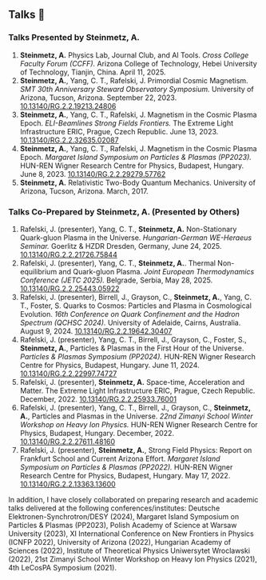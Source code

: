 ## Talks 🦜

### Talks Presented by Steinmetz, A.

1. **Steinmetz, A.** Physics Lab, Journal Club, and AI Tools.  *Cross College Faculty Forum (CCFF).* Arizona College of Technology, Hebei University of Technology, Tianjin, China. April 11, 2025.
2. **Steinmetz, A.**, Yang, C. T., Rafelski, J. Primordial Cosmic Magnetism.  *SMT 30th Anniversary Steward Observatory Symposium.* University of Arizona, Tucson, Arizona. September 22, 2023. [10.13140/RG.2.2.19213.24806](http://dx.doi.org/10.13140/RG.2.2.19213.24806)
3. **Steinmetz, A.**, Yang, C. T., Rafelski, J. Magnetism in the Cosmic Plasma Epoch.  *ELI-Beamlines Strong Fields Frontiers.* The Extreme Light Infrastructure ERIC, Prague, Czech Republic. June 13, 2023. [10.13140/RG.2.2.32635.02087](http://dx.doi.org/10.13140/RG.2.2.32635.02087)
4. **Steinmetz, A.**, Yang, C. T., Rafelski, J. Magnetism in the Cosmic Plasma Epoch.  *Margaret Island Symposium on Particles & Plasmas (PP2023).* HUN-REN Wigner Research Centre for Physics, Budapest, Hungary. June 8, 2023. [10.13140/RG.2.2.29279.57762](http://dx.doi.org/10.13140/RG.2.2.29279.57762)
5. **Steinmetz, A.** Relativistic Two-Body Quantum Mechanics. University of Arizona, Tucson, Arizona. March, 2017.

### Talks Co-Prepared by Steinmetz, A. (Presented by Others)

1. Rafelski, J. (presenter), Yang, C. T., **Steinmetz, A.** Non-Stationary Quark-gluon Plasma in the Universe.  *Hungarian-German WE-Heraeus Seminar.* Goerlitz & HZDR Dresden, Germany, June 24, 2025. [10.13140/RG.2.2.21726.75844](http://dx.doi.org/10.13140/RG.2.2.21726.75844)
1. Rafelski, J. (presenter), Yang, C. T., **Steinmetz, A.**. Thermal Non-equilibrium and Quark-gluon Plasma.  *Joint European Thermodynamics Conference (JETC 2025).* Belgrade, Serbia, May 28, 2025. [10.13140/RG.2.2.25443.05922](http://dx.doi.org/10.13140/RG.2.2.25443.05922)
2. Rafelski, J. (presenter), Birrell, J., Grayson, C., **Steinmetz, A.**, Yang, C. T., Foster, S. Quarks to Cosmos: Particles and Plasma in Cosmological Evolution.  *16th Conference on Quark Confinement and the Hadron Spectrum (QCHSC 2024).* University of Adelaide, Cairns, Australia. August 9, 2024. [10.13140/RG.2.2.19642.30407](http://dx.doi.org/10.13140/RG.2.2.19642.30407)
3. Rafelski, J. (presenter), Yang, C. T., Birrell, J., Grayson, C., Foster, S., **Steinmetz, A.**, Particles & Plasmas in the First Hour of the Universe.  *Particles & Plasmas Symposium (PP2024).* HUN-REN Wigner Research Centre for Physics, Budapest, Hungary. June 11, 2024. [10.13140/RG.2.2.22997.74727](http://dx.doi.org/10.13140/RG.2.2.22997.74727) 
4. Rafelski, J. (presenter), **Steinmetz, A.** Space-time, Acceleration and Matter. The Extreme Light Infrastructure ERIC, Prague, Czech Republic. December, 2022. [10.13140/RG.2.2.25933.76001](http://dx.doi.org/10.13140/RG.2.2.25933.76001)
5. Rafelski, J. (presenter), Yang, C. T., Birrell, J., Grayson, C., **Steinmetz, A.**, Particles and Plasmas in the Universe.  *22nd Zimanyi School Winter Workshop on Heavy Ion Physics.* HUN-REN Wigner Research Centre for Physics, Budapest, Hungary. December, 2022. [10.13140/RG.2.2.27611.48160](http://dx.doi.org/10.13140/RG.2.2.27611.48160)
6. Rafelski, J. (presenter), **Steinmetz, A.**, Strong Field Physics: Report on Frankfurt School and Current Arizona Effort.  *Margaret Island Symposium on Particles & Plasmas (PP2022).* HUN-REN Wigner Research Centre for Physics, Budapest, Hungary. May 17, 2022. [10.13140/RG.2.2.13363.13600](http://dx.doi.org/10.13140/RG.2.2.13363.13600)

In addition, I have closely collaborated on preparing research and academic talks delivered at the following conferences/institutes: Deutsche Elektronen-Synchrotron/DESY (2024), Margaret Island Symposium on Particles & Plasmas (PP2023), Polish Academy of Science at Warsaw University (2023), XI International Conference on New Frontiers in Physics (ICNFP 2022), University of Arizona (2022), Hungarian Academy of Sciences (2022), Institute of Theoretical Physics Uniwersytet Wroclawski (2022), 21st Zimanyi School Winter Workshop on Heavy Ion Physics (2021), 4th LeCosPA Symposium (2021).
